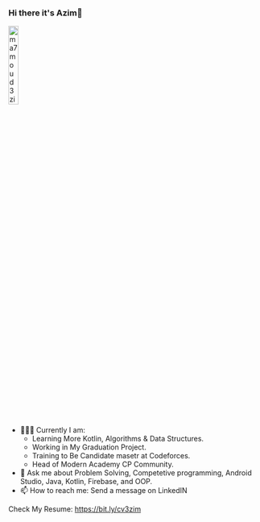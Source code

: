 ### Hi there it's Azim👋 

<img src="https://komarev.com/ghpvc/?username=ma7moud3zim&label=Profile%20views&color=A325E2&labelColor=FFFFFF&style=for-the-badge" alt="ma7moud3zim" width=20%/>
<!--
**ma7moud3zim/ma7moud3zim** is a ✨ _special_ ✨ repository because its `README.md` (this file) appears on your GitHub profile.
-->

- 👨🏻‍💻 Currently I am:
    - Learning More Kotlin, Algorithms & Data Structures.
    - Working in My Graduation Project.
    - Training to Be Candidate masetr at Codeforces. 
    - Head of Modern Academy CP Community.
- 💬 Ask me about Problem Solving, Competetive programming, Android Studio, Java, Kotlin, Firebase, and OOP.
- 📫 How to reach me: Send a message on LinkedIN

Check My Resume: https://bit.ly/cv3zim


